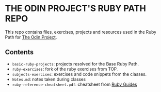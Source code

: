 # THE ODIN PROJECT'S RUBY PATH REPO

This repo contains files, exercises, projects and resources used in the Ruby Path for [The Odin Project](https://www.theodinproject.com).

## Contents

- `basic-ruby-projects`: projects resolved for the Base Ruby Path.
- `ruby-exercises`: fork of the ruby exercises from TOP.
- `subjects-exercises`: exercises and code snippets from the classes.
- `Notes.md`: notes taken during classes
- `ruby-reference-cheatsheet.pdf`: cheatsheet from [Ruby Guides](https://www.rubyguides.com/)
